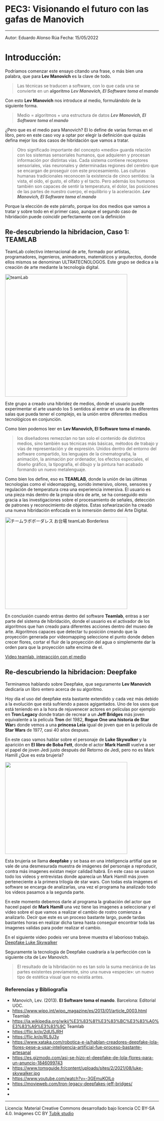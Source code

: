 # PEC3: Visionando el futuro con las gafas de Manovich 
---------------------------------------

Autor: Eduardo Alonso Rúa
Fecha: 15/05/2022



# Introducción:



Podríamos comenzar este ensayo citando una frase, o más bien una palabra, que para **Lev Manovich** es la clave de todo.

> Las técnicas se traducen a software, con lo que cada una se convierte en un **algoritmo**
> _**Lev Manovich, El Software toma el mando**_


Con esto **Lev Manovich** nos introduce al medio, formulándolo de la siguiente forma.

> Medio = algoritmos + una estructura de datos
> _**Lev Manovich, El Software toma el mando**_

¿Pero que es el medio para Manovich? El lo define de varías formas en el libro, pero en este caso voy a optar por elegir la definición que quizás defina mejor los dos casos de hibridación que vamos a tratar.

> Otro significado importante del concepto «medio» guarda relación con los sistemas sensoriales humanos, que adquieren y procesan información por distintas vías. Cada sistema contiene receptores sensoriales, vías neuronales y determinadas regiones del cerebro que se encargan de proseguir con este procesamiento. Las culturas humanas tradicionales reconocen la existencia de cinco sentidos: la vista, el oído, el gusto, el olfato y el tacto. Pero además los humanos también son capaces de sentir la temperatura, el dolor, las posiciones de las partes de nuestro cuerpo, el equilibrio y la aceleración. _**Lev Manovich, El Software toma el mando**_

Porque la elección de este párrafo, porque los dos medios que vamos a tratar y sobre todo en el primer caso, aunque el segundo caso de hibridación puede coincidir perfectamente con la definición

## Re-descubriendo la hibridacion, Caso 1: TEAMLAB 

TeamLab colectivo internacional de arte, formado por artistas, programadores, ingenieros, animadores, matemáticos y arquitectos, donde ellos mismos se denominan ULTRATECNOLOGOS. Este grupo se dedica a la creación de arte mediante la tecnología digital.

<img src="https://live.staticflickr.com/7917/46534356171_50fea50f5c_w.jpg" width="400" height="auto" alt="teamLab">

Este grupo a creado una hibridez de medios, donde el usuario puede experimentar el arte usando los 5 sentidos al entrar en una de las diferentes salas que pueda tener el complejo, es la unión entre diferentes medios tecnológicos en conjunción.

Como bien podemos leer en **Lev Manovich, El Software toma el mando.**

>los diseñadores remezclan no tan solo el contenido de distintos medios, sino también sus técnicas más básicas, métodos de trabajo y vías de representación y de expresión. Unidos dentro del entorno del software compartido, los lenguajes de la cinematografía, la animación, la animación por ordenador, los efectos especiales, el diseño gráfico, la tipografía, el dibujo y la pintura han acabado formando un nuevo metalenguaje.

Como bien los define, eso es **TEAMLAB**, donde la unión de las últimas tecnologías como el videomapping, sonido inmersivo, olores, sensores y regulación de temperatura crea una experiencia inmersiva.
El usuario es una pieza más dentro de la propia obra de arte, se ha conseguido esto gracia a las investigaciones sobre el procesamiento de señales, detección de patrones y reconocimiento de objetos. Estas sofwarización ha creado una nueva hibridación enfocada en la inmersión dentro del Arte Digital.

<img src="https://live.staticflickr.com/7873/32661109788_8b84d78521_w.jpg" width="400" height="300" alt="チームラボボーダレス お台場 teamLab Borderless">

En conclusión cuando entras dentro del software **Teamlab**, entras a ser parte del sistema de hibridación, donde el usuario es el activador de los algoritmos que han creado para diferentes acciones dentro del museo de arte. Algoritmos capaces que detectar tu posición creando que la proyección generada por videomapping seleccione el punto donde deben crecer flores, cortar el fluir de la proyección del agua o simplemente dar la orden para que la proyección salte encima de el. 

[Video teamlab, interacción con el medio](https://www.youtube.com/embed/DvPWhxMpYWc)

## Re-descubriendo la hibridacion: Deepfake

Terminamos hablando sobre Deepfake, que seguramente **Lev Manovich** dedicaría un libro entero acerca de su algoritmo.

Hoy día el uso del deepfake esta bastante extendido y cada vez más debido a la evolución que está sufriendo a pasos agigantados. Uno de los usos que está teniendo en a la hora de rejuvenecer actores en películas por ejemplo en **Tron:Legacy** donde tratan de recrear a un **Jeff Bridges** más joven equivalente a la película **Tron** del 1982, **Rogue One una historia de Star War**s donde vemos a una **princesa Leia** igual de joven que en la pelicula de **Star Wars** de 1977, casi 40 años despues.

En este caso vamos hablar sobre el personaje de **Luke Skywalker** y la aparición en **El libro de Boba Fett**, donde el actor **Mark Hamill** vuelve a ser el papel de joven Jedi justo después del Retorno de Jedi, pero no es Mark Hamill ¿Que es esta brujeria? 

<img src="https://www.tomsguide.fr/content/uploads/sites/2/2021/08/luke-skywalker.jpg" width="400" height="300">


Esta brujería se llama **deepfake** y se basa en una inteligencia artifial que se vale de una desmesurada muestra de imágenes del personaje a reproducir, contra más imagenes existan mejor calidad habrá. En este caso se usaron todo los videos y entrevistas donde aparecía un Mark Hamill más joven perteneciente a la primera trilogía de star wars. Con todas esta imágenes el software se encarga de analizarlas, una vez el programa ha analizado todo los videos pasamos a la segunda parte.

En este momento debemos darle al programa la grabación del actor que haceel papel de **Mark Hamill** una vez tiene las imagenes a seleccionar y el video sobre el que vamos a realizar el cambio de rostro comienza a analizarlo. Decir que este es un proceso bastante largo, puede tardas bastantes horas en realizar dicha tarea hasta conseguir encontrar toda las imagenes validas para poder realizar el cambio. 

En el siguiente video podeis ver una breve muestra el laborioso trabajo. [Deepfake Luke Skywalker](https://youtu.be/-3GEmuKOlLo?t=75) 

Seguramente la tecnologia de Deepfake cuadraría a la perfección con la siguiente cita de Lev Manovich.
>El resultado de la hibridación no es tan solo la suma mecánica de las partes existentes previamente, sino una nueva «especie»: un nuevo tipo de estética visual que no existía antes.







### Referencias y Bibliografía

* Manovich, Lev. (2013). **El Software toma el mando**. Barcelona: Editorial UOC. 
* https://www.wipo.int/wipo_magazine/es/2013/01/article_0003.html Teamlab
* https://ja.wikipedia.org/wiki/%E3%83%81%E3%83%BC%E3%83%A0%E3%83%A9%E3%83%9C Teamlab
* https://flic.kr/p/2dU5JRH 
* https://flic.kr/p/RL9J3y
* https://www.xataka.com/robotica-e-ia/hablan-creadores-deepfake-lola-flores-pese-a-usar-inteligencia-artificial-fue-proceso-bastante-artesanal 
* https://es.gizmodo.com/asi-se-hizo-el-deepfake-de-lola-flores-para-un-anuncio-1846099743
* https://www.tomsguide.fr/content/uploads/sites/2/2021/08/luke-skywalker.jpg
* https://www.youtube.com/watch?v=-3GEmuKOlLo
* https://movieweb.com/tron-legacy-deepfakes-jeff-bridges/
* 
* 


----

Licencia: Material Creative Commons desarrollado bajo licencia CC BY-SA 4.0. Imágenes CC BY [Tubik studio](https://blog.tubikstudio.com/how-to-create-original-flat-illustrations-designers-tips/) 
